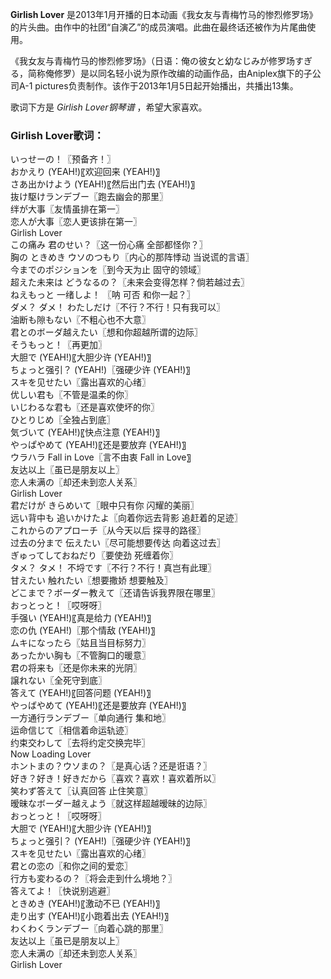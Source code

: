 

**Girlish Lover**
是2013年1月开播的日本动画《我女友与青梅竹马的惨烈修罗场》的片头曲。由作中的社团“自演乙”的成员演唱。此曲在最终话还被作为片尾曲使用。

  
《我女友与青梅竹马的惨烈修罗场》（日语：俺の彼女と幼なじみが修罗场すぎる，简称俺修罗）是以同名轻小说为原作改编的动画作品，由Aniplex旗下的子公司A-1
pictures负责制作。该作于2013年1月5日起开始播出，共播出13集。

  
歌词下方是 _Girlish Lover钢琴谱_ ，希望大家喜欢。

### Girlish Lover歌词：

いっせーの！〖预备齐！〗  
おかえり (YEAH!)〖欢迎回来 (YEAH!)〗  
さあ出かけよう (YEAH!)〖然后出门去 (YEAH!)〗  
抜け駆けランデブー〖跑去幽会的那里〗  
绊が大事〖友情虽排在第一〗  
恋人が大事〖恋人更该排在第一〗  
Girlish Lover  
この痛み 君のせい？〖这一份心痛 全部都怪你？〗  
胸の ときめき ウソのつもり〖内心的那阵悸动 当说谎的言语〗  
今までのポジションを〖到今天为止 固守的领域〗  
超えた未来は どうなるの？〖未来会变得怎样？倘若越过去〗  
ねえもっと 一绪しよ！ 〖呐 可否 和你一起？〗  
ダメ？ ダメ！ わたしだけ〖不行？不行！只有我可以〗  
油断も隙もない〖不粗心也不大意〗  
君とのボーダ越えたい〖想和你超越所谓的边际〗  
そうもっと！〖再更加〗  
大胆で (YEAH!)〖大胆少许 (YEAH!)〗  
ちょっと强引？ (YEAH!)〖强硬少许 (YEAH!)〗  
スキを见せたい〖露出喜欢的心绪〗  
优しい君も〖不管是温柔的你〗  
いじわるな君も〖还是喜欢使坏的你〗  
ひとりじめ〖全独占到底〗  
気づいて (YEAH!)〖快点注意 (YEAH!)〗  
やっぱやめて (YEAH!)〖还是要放弃 (YEAH!)〗  
ウラハラ Fall in Love〖言不由衷 Fall in Love〗  
友达以上〖虽已是朋友以上〗  
恋人未满の〖却还未到恋人关系〗  
Girlish Lover  
君だけが きらめいて〖眼中只有你 闪耀的美丽〗  
远い背中も 追いかけたよ〖向着你远去背影 追赶着的足迹〗  
これからのアプローチ〖从今天以后 探寻的路径〗  
过去の分まで 伝えたい〖尽可能想要传达 向着这过去〗  
ぎゅってしておねだり〖要使劲 死缠着你〗  
タメ？ タメ！ 不埒です〖不行？不行！真岂有此理〗  
甘えたい 触れたい〖想要撒娇 想要触及〗  
どこまで？ボーダー教えて〖还请告诉我界限在哪里〗  
おっとっと！〖哎呀呀〗  
手强い (YEAH!)〖真是给力 (YEAH!)〗  
恋の仇 (YEAH!)〖那个情敌 (YEAH!)〗  
ムキになったら〖姑且当目标努力〗  
あったかい胸も〖不管胸口的暖意〗  
君の将来も〖还是你未来的光阴〗  
譲れない〖全死守到底〗  
答えて (YEAH!)〖回答问题 (YEAH!)〗  
やっばやめて (YEAH!)〖还是要放弃 (YEAH!)〗  
一方通行ランデブー〖单向通行 集和地〗  
运命信じて〖相信着命运轨迹〗  
约束交わして〖去将约定交换完毕〗  
Now Loading Lover  
ホントまの？ウソまの？〖是真心话？还是诳语？〗  
好き？好き！好きだから〖喜欢？喜欢！喜欢着所以〗  
笑わず答えて〖认真回答 止住笑意〗  
暧昧なボーダー越えよう〖就这样超越暧昧的边际〗  
おっとっと！〖哎呀呀〗  
大胆で (YEAH!)〖大胆少许 (YEAH!)〗  
ちょっと强引？ (YEAH!)〖强硬少许 (YEAH!)〗  
スキを见せたい〖露出喜欢的心绪〗  
君との恋の〖和你之间的爱恋〗  
行方も変わるの？〖将会走到什么境地？〗  
答えてよ！〖快说别逃避〗  
ときめき (YEAH!)〖激动不已 (YEAH!)〗  
走り出す (YEAH!)〖小跑着出去 (YEAH!)〗  
わくわくランデブー〖向着心跳的那里〗  
友达以上〖虽已是朋友以上〗  
恋人未满の〖却还未到恋人关系〗  
Girlish Lover

